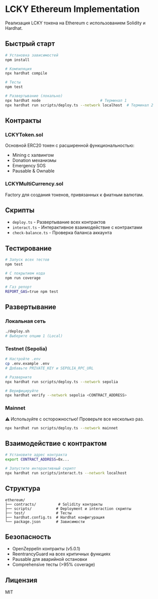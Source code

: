 # LCKY Ethereum Implementation

Реализация LCKY токена на Ethereum с использованием Solidity и Hardhat.

## Быстрый старт

```bash
# Установка зависимостей
npm install

# Компиляция
npx hardhat compile

# Тесты
npm test

# Развертывание (локально)
npx hardhat node                           # Терминал 1
npx hardhat run scripts/deploy.ts --network localhost  # Терминал 2
```

## Контракты

### LCKYToken.sol
Основной ERC20 токен с расширенной функциональностью:
- Mining с халвингом
- Donation механизмы
- Emergency SOS
- Pausable & Ownable

### LCKYMultiCurrency.sol
Factory для создания токенов, привязанных к фиатным валютам.

## Скрипты

- `deploy.ts` - Развертывание всех контрактов
- `interact.ts` - Интерактивное взаимодействие с контрактами
- `check-balance.ts` - Проверка баланса аккаунта

## Тестирование

```bash
# Запуск всех тестов
npm test

# С покрытием кода
npm run coverage

# Газ репорт
REPORT_GAS=true npm test
```

## Развертывание

### Локальная сеть
```bash
./deploy.sh
# Выберите опцию 1 (Local)
```

### Testnet (Sepolia)
```bash
# Настройте .env
cp .env.example .env
# Добавьте PRIVATE_KEY и SEPOLIA_RPC_URL

# Разверните
npx hardhat run scripts/deploy.ts --network sepolia

# Верифицируйте
npx hardhat verify --network sepolia <CONTRACT_ADDRESS>
```

### Mainnet
⚠️ Используйте с осторожностью! Проверьте все несколько раз.

```bash
npx hardhat run scripts/deploy.ts --network mainnet
```

## Взаимодействие с контрактом

```bash
# Установите адрес контракта
export CONTRACT_ADDRESS=0x...

# Запустите интерактивный скрипт
npx hardhat run scripts/interact.ts --network localhost
```

## Структура

```
ethereum/
├── contracts/          # Solidity контракты
├── scripts/           # Deployment и interaction скрипты
├── test/              # Тесты
├── hardhat.config.ts  # Hardhat конфигурация
└── package.json       # Зависимости
```

## Безопасность

- OpenZeppelin контракты (v5.0.1)
- ReentrancyGuard на всех критичных функциях
- Pausable для аварийной остановки
- Comprehensive тесты (>95% coverage)

## Лицензия

MIT

